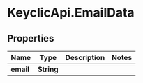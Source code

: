 # KeyclicApi.EmailData

## Properties
Name | Type | Description | Notes
------------ | ------------- | ------------- | -------------
**email** | **String** |  | 


